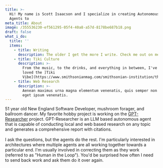 ```yaml
---
title: >-
  Hi! My name is Scott Isaacson and I specialize in creating Autonomous AI
  Agents to 
meta_title: About
image: /355536230-ef561295-05f4-40a8-a57d-8178be687b18.png
draft: false
what_i_do:
  title: ''
  items:
    - title: Writing
      description: The older I get the more I write. Check me out on medium.com
    - title: Tiki Culture
      description: >-
        From the music, to the drinks, and everything in between, I've always
        loved the ]Tiki
        Vibe](https://www.smithsonianmag.com/smithsonian-institution/theres-more-to-classic-tiki-than-just-kitsch-180964473/).
    - title: Web Research
      description: >-
        Aenean maximus urna magna elementum venenatis, quis semper non purus
        eget ipsum venenatis.
---
```


51 year old New England Software Developer, mushroom forager, and ballroom dancer. My favorite hobby project is working on the [GPT-Researcher](https://gptr.dev) project. GPT-Researcher is an LLM based autonomous agent that is capable of conducting local and web based research on any topic and generates a comprehensive report with citations.\
\
I ask the questions, but the agents do the rest.  I'm particularly interested in architectures where multiple agents are all working together towards a particular end. I'm usually involved in correcting them as they work (referred to as "Human in the Loop"). You'd be surprised how often I need to send back work and ask them do it over again.
